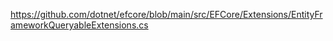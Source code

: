 https://github.com/dotnet/efcore/blob/main/src/EFCore/Extensions/EntityFrameworkQueryableExtensions.cs

